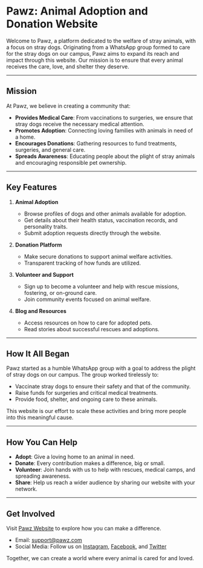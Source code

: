 # Pawz: Animal Adoption and Donation Website

Welcome to Pawz, a platform dedicated to the welfare of stray animals, with a focus on stray dogs. Originating from a WhatsApp group formed to care for the stray dogs on our campus, Pawz aims to expand its reach and impact through this website. Our mission is to ensure that every animal receives the care, love, and shelter they deserve.

---

## Mission

At Pawz, we believe in creating a community that:

- **Provides Medical Care**: From vaccinations to surgeries, we ensure that stray dogs receive the necessary medical attention.
- **Promotes Adoption**: Connecting loving families with animals in need of a home.
- **Encourages Donations**: Gathering resources to fund treatments, surgeries, and general care.
- **Spreads Awareness**: Educating people about the plight of stray animals and encouraging responsible pet ownership.

---

## Key Features

1. **Animal Adoption**
   - Browse profiles of dogs and other animals available for adoption.
   - Get details about their health status, vaccination records, and personality traits.
   - Submit adoption requests directly through the website.

2. **Donation Platform**
   - Make secure donations to support animal welfare activities.
   - Transparent tracking of how funds are utilized.

3. **Volunteer and Support**
   - Sign up to become a volunteer and help with rescue missions, fostering, or on-ground care.
   - Join community events focused on animal welfare.

4. **Blog and Resources**
   - Access resources on how to care for adopted pets.
   - Read stories about successful rescues and adoptions.

---

## How It All Began

Pawz started as a humble WhatsApp group with a goal to address the plight of stray dogs on our campus. The group worked tirelessly to:

- Vaccinate stray dogs to ensure their safety and that of the community.
- Raise funds for surgeries and critical medical treatments.
- Provide food, shelter, and ongoing care to these animals.

This website is our effort to scale these activities and bring more people into this meaningful cause.

---

## How You Can Help

- **Adopt**: Give a loving home to an animal in need.
- **Donate**: Every contribution makes a difference, big or small.
- **Volunteer**: Join hands with us to help with rescues, medical camps, and spreading awareness.
- **Share**: Help us reach a wider audience by sharing our website with your network.

---

## Get Involved

Visit [Pawz Website](#) to explore how you can make a difference.

- Email: [support@pawz.com](mailto:support@pawz.com)
- Social Media: Follow us on [Instagram](#), [Facebook](#), and [Twitter](#)

Together, we can create a world where every animal is cared for and loved.

